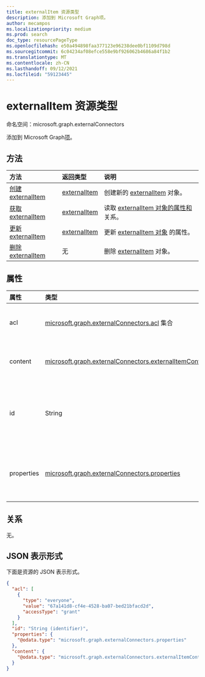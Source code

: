 ```yaml
---
title: externalItem 资源类型
description: 添加到 Microsoft Graph项。
author: mecampos
ms.localizationpriority: medium
ms.prod: search
doc_type: resourcePageType
ms.openlocfilehash: e50a494898faa377123e96238dee0bf1109d798d
ms.sourcegitcommit: 6c04234af08efce558e9bf926062b4686a84f1b2
ms.translationtype: MT
ms.contentlocale: zh-CN
ms.lasthandoff: 09/12/2021
ms.locfileid: "59123445"
---
```

# <a name="externalitem-resource-type"></a>externalItem 资源类型

命名空间：microsoft.graph.externalConnectors

添加到 Microsoft Graph[项](externalconnectors-externalconnection.md)。 

## <a name="methods"></a>方法
|方法|返回类型|说明|
|:---|:---|:---|
|[创建 externalItem](../api/externalconnectors-externalitem-create.md)|[externalItem](../resources/externalconnectors-externalitem.md)|创建新的 [externalItem](../resources/externalconnectors-externalitem.md) 对象。|
|[获取 externalItem](../api/externalconnectors-externalitem-get.md)|[externalItem](../resources/externalconnectors-externalitem.md)|读取 [externalItem 对象的属性和](../resources/externalconnectors-externalitem.md) 关系。|
|[更新 externalItem](../api/externalconnectors-externalitem-update.md)|[externalItem](../resources/externalconnectors-externalitem.md)|更新 [externalItem 对象](../resources/externalconnectors-externalitem.md) 的属性。|
|[删除 externalItem](../api/externalconnectors-externalitem-delete.md)|无|删除 [externalItem](../resources/externalconnectors-externalitem.md) 对象。|

## <a name="properties"></a>属性
|属性|类型|说明|
|:---|:---|:---|
|acl|[microsoft.graph.externalConnectors.acl](../resources/externalconnectors-acl.md) 集合|访问控制项数组。 每个条目指定授予用户或组的访问权限。 必需。|
|content|[microsoft.graph.externalConnectors.externalItemContent](../resources/externalconnectors-externalitemcontent.md)|项目内容的纯文本表示形式。 此属性中的文本已编制全文索引。 可选。|
|id|String|开发人员提供的项目在包含[externalConnection 中的唯一 ID。](externalconnectors-externalconnection.md) 必须为字母数字，最多为 128 个字符。 必需。|
|properties|[microsoft.graph.externalConnectors.properties](../resources/externalconnectors-properties.md)|具有项目属性的属性包。 属性必须符合为[externalConnection](externalconnectors-externalconnection.md)定义的架构。 [](externalconnectors-schema.md) 必填。|

## <a name="relationships"></a>关系
无。

## <a name="json-representation"></a>JSON 表示形式
下面是资源的 JSON 表示形式。
<!-- {
  "blockType": "resource",
  "keyProperty": "id",
  "@odata.type": "microsoft.graph.externalConnectors.externalItem",
  "openType": false
}
-->
```json
{
  "acl": [
    {
      "type": "everyone",
      "value": "67a141d8-cf4e-4528-ba07-bed21bfacd2d",
      "accessType": "grant"
    }
  ],
  "id": "String (identifier)",
  "properties": {
    "@odata.type": "microsoft.graph.externalConnectors.properties"
  },
  "content": {
    "@odata.type": "microsoft.graph.externalConnectors.externalItemContent"
  }
}
```

